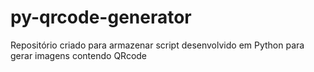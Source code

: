 # py-qrcode-generator
Repositório criado para armazenar script desenvolvido em Python para gerar imagens contendo QRcode

